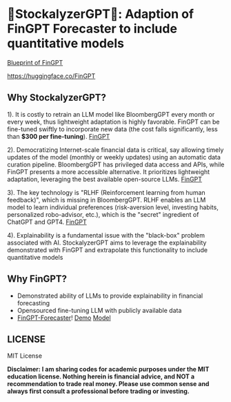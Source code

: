 # 🚀StockalyzerGPT🧠: Adaption of FinGPT Forecaster to include quantitative models

[Blueprint of FinGPT](https://arxiv.org/abs/2306.06031)

<https://huggingface.co/FinGPT>

## Why StockalyzerGPT?
1). It is costly to retrain an LLM model like BloombergGPT every month or every week, thus lightweight adaptation is highly favorable. FinGPT can be fine-tuned swiftly to incorporate new data (the cost falls significantly, less than **$300 per fine-tuning**). [FinGPT](https://github.com/AI4Finance-Foundation/FinGPT)

2). Democratizing Internet-scale financial data is critical, say allowing timely updates of the model (monthly or weekly updates) using an automatic data curation pipeline.  BloombergGPT has privileged data access and APIs, while FinGPT presents a more accessible alternative. It prioritizes lightweight adaptation, leveraging the best available open-source LLMs. [FinGPT](https://github.com/AI4Finance-Foundation/FinGPT)

3). The key technology is "RLHF (Reinforcement learning from human feedback)", which is missing in BloombergGPT. RLHF enables an LLM model to learn individual preferences (risk-aversion level, investing habits, personalized robo-advisor, etc.), which is the "secret" ingredient of ChatGPT and GPT4. [FinGPT](https://github.com/AI4Finance-Foundation/FinGPT)

4). Explainability is a fundamental issue with the "black-box" problem associated with AI. StockalyzerGPT aims to leverage the explainability demonstrated with FinGPT and extrapolate this functionality to include quantitative models

## Why FinGPT?
 - Demonstrated ability of LLMs to provide explainability in financial forecasting
 - Opensourced fine-tuning LLM with publicly available data
 - [FinGPT-Forecaster](https://github.com/AI4Finance-Foundation/FinGPT/tree/master/fingpt/FinGPT_Forecaster)!  [Demo](https://huggingface.co/spaces/FinGPT/FinGPT-Forecaster)  [Model](https://huggingface.co/FinGPT/fingpt-forecaster_dow30_llama2-7b_lora)

## LICENSE

MIT License

**Disclaimer: I am sharing codes for academic purposes under the MIT education license. Nothing herein is financial advice, and NOT a recommendation to trade real money. Please use common sense and always first consult a professional before trading or investing.**

